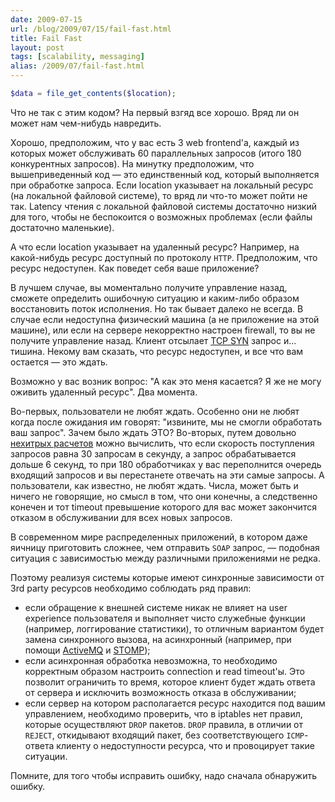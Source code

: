 ```yaml
---
date: 2009-07-15
url: /blog/2009/07/15/fail-fast.html
title: Fail Fast
layout: post
tags: [scalability, messaging]
alias: /2009/07/fail-fast.html
---
```


```php
$data = file_get_contents($location);
```

Что не так с этим кодом? На первый взгяд все хорошо. Вряд ли он может нам чем-нибудь навредить.

Хорошо, предположим, что у вас есть 3 web frontend'а, каждый из которых может обслуживать 60 параллельных запросов (итого 180 конкурентных запросов). На минутку предположим, что вышеприведенный код — это единственный код, который выполняется при обработке запроса. Если location указывает на локальный ресурс (на локальной файловой системе), то вряд ли что-то может пойти не так. Latency чтения с локальной файловой системы достаточно низкий для того, чтобы не беспокоится о возможных проблемах (если файлы достаточно маленькие).

А что если location указывает на удаленный ресурс? Например, на какой-нибудь ресурс доступный по протоколу `HTTP`. Предположим, что ресурс недоступен. Как поведет себя ваше приложение?

В лучшем случае, вы моментально получите управление назад, сможете определить ошибочную ситуацию и каким-либо образом восстановить поток исполнения. Но так бывает далеко не всегда. В случае если недоступна физический машина (а не приложение на этой машине), или если на сервере некорректно настроен firewall, то вы не получите управление назад. Клиент отсылает [TCP SYN][ref-tcp-syn] запрос и... тишина. Некому вам сказать, что ресурс недоступен, и все что вам остается — это ждать.

Возможно у вас возник вопрос: "А как это меня касается? Я же не могу оживить удаленный ресурс". Два момента.

Во-первых, пользователи не любят ждать. Особенно они не любят когда после ожидания им говорят: "извините, мы не смогли обработать ваш запрос". Зачем было ждать ЭТО? Во-вторых, путем довольно [нехитрых расчетов][ref-little's-law] можно вычислить, что если скорость поступления запросов равна 30 запросам в секунду, а запрос обрабатывается дольше 6 секунд, то при 180 обработчиках у вас переполнится очередь входящий запросов и вы перестанете отвечать на эти самые запросы. А пользователи, как известно, не любят ждать. Числа, может быть и ничего не говорящие, но смысл в том, что они конечны, а следственно конечен и тот timeout превышение которого для вас может закончится отказом в обслуживании для всех новых запросов.

В современном мире распределенных приложений, в котором даже яичницу приготовить сложнее, чем отправить `SOAP` запрос, — подобная ситуация с зависимостью между различными приложениями не редка.

Поэтому реализуя системы которые имеют синхронные зависимости от 3rd party ресурсов необходимо соблюдать ряд правил:

* если обращение к внешней системе никак не влияет на user experience пользователя и выполняет чисто служебные функции (например, логгирование статистики), то отличным вариантом будет замена синхронного вызова, на асинхронный (например, при помощи [ActiveMQ][ref-activemq] и [STOMP][ref-stomp]);
* если асинхронная обработка невозможна, то необходимо корректным образом настроить connection и read timeout'ы. Это позволит ограничить то время, которое клиент будет ждать ответа от сервера и исключить возможность отказа в обслуживании;
* если сервер на котором располагается ресурс находится под вашим управлением, необходимо проверить, что в iptables нет правил, которые осуществляют `DROP` пакетов. `DROP` правила, в отличии от `REJECT`, откидывают входящий пакет, без соответствующего `ICMP`-ответа клиенту о недоступности ресурса, что и провоцирует такие ситуации.

Помните, для того чтобы исправить ошибку, надо сначала обнаружить ошибку.

[ref-tcp-syn]: http://en.wikipedia.org/wiki/Tcp_handshake#Connection_establishment
[ref-little's-law]: http://en.wikipedia.org/wiki/Little%27s_law
[ref-activemq]: http://activemq.apache.org/
[ref-stomp]: http://stomp.codehaus.org/
